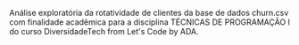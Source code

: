 Análise exploratória da rotatividade de clientes da base de dados churn.csv com finalidade acadêmica para a disciplina TÉCNICAS DE PROGRAMAÇÃO I do curso DiversidadeTech from Let's Code by ADA.
